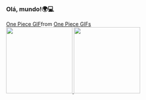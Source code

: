 ### Olá, mundo!🌍💻

<div class="tenor-gif-embed" data-postid="23842314" data-share-method="host" data-aspect-ratio="1.78771" data-width="100%"><a href="https://tenor.com/view/one-piece-gif-23842314">One Piece GIF</a>from <a href="https://tenor.com/search/one+piece-gifs">One Piece GIFs</a></div> <script type="text/javascript" async src="https://tenor.com/embed.js"></script>

<div>
<a href="https://github.com/Jeova-1704">
<img height="180em" src="https://github-readme-stats.vercel.app/api/top-langs/?username=Jeova-1704&layout=compact&langs_count=7&theme=tokyonight"/>
<img height="180em" src="https://github-readme-stats.vercel.app/api?username=Jeova-1704&show_icons=true&theme=tokyonight&include_all_commits=true&count_private=true"/>
</div>
